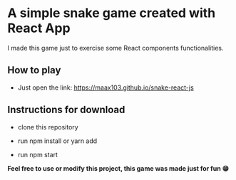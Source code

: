 # A simple snake game created with React App

  I made this game just to exercise some React components functionalities.

## How to play

-  Just open the link: https://maax103.github.io/snake-react-js

## Instructions for download

- clone this repository
  
- run npm install or yarn add
  
- run npm start
  

**Feel free to use or modify this project, this game was made just for fun 😁**
